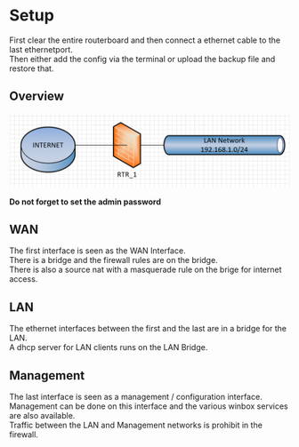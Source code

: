 # Setup
First clear the entire routerboard and then connect a ethernet cable to the last ethernetport.<br/>
Then either add the config via the terminal or upload the backup file and restore that.  

## Overview

![Screenshot](Home_gateway.png)

**Do not forget to set the admin password**

## WAN
The first interface is seen as the WAN Interface.<br/>
There is a bridge and the firewall rules are on the bridge.<br/>
There is also a source nat with a masquerade rule on the brige for internet access.

## LAN
The ethernet interfaces between the first and the last are in a bridge for the LAN.<br/>
A dhcp server for LAN clients runs on the LAN Bridge.

## Management
The last interface is seen as a management / configuration interface.<br/>
Management can be done on this interface and the various winbox services are also available.<br/>
Traffic between the LAN and Management networks is prohibit in the firewall.